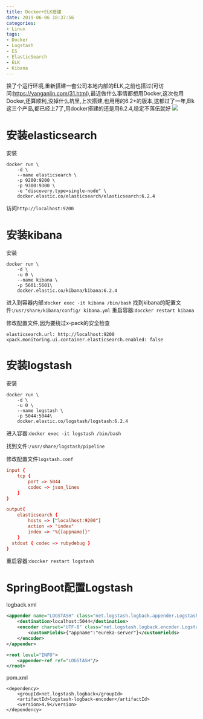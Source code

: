 ```yaml
---
title: Docker+ELK搭建
date: 2019-06-06 18:37:56
categories: 
- Linux
tags: 
- Docker
- Logstash
- ES
- ElasticSearch
- ELK
- Kibana
---
```

换了个运行环境,重新搭建一套公司本地内部的ELK,之前也搭过(可访问:https://yanganlin.com/31.html),最近做什么事情都想用Docker,这次也用Docker,还算顺利,没掉什么坑里,上次搭建,也用用的6.2+的版本,这都过了一年,Elk这三个产品,都已经上7了,用docker搭建的还是用6.2.4,稳定不落伍就好
![](https://p0.ssl.qhimg.com/t01ad86e52196c7491c.jpg)
<!-- more -->

# 安装elasticsearch
安装
```shell
docker run \
    -d \
    --name elasticsearch \
    -p 9200:9200 \
    -p 9300:9300 \
    -e "discovery.type=single-node" \
    docker.elastic.co/elasticsearch/elasticsearch:6.2.4
```
访问`http://localhost:9200`

# 安装kibana
安装
```shell
docker run \
    -d \
    -u 0 \
    --name kibana \
    -p 5601:5601\
    docker.elastic.co/kibana/kibana:6.2.4
```

进入到容器内部:`docker exec -it kibana /bin/bash`
找到kibana的配置文件:`/usr/share/kibana/config/ kibana.yml`
重启容器:`doccker restart kibana`


修改配置文件,因为要绕过x-pack的安全检查
```shell
elasticsearch.url: http://localhost:9200
xpack.monitoring.ui.container.elasticsearch.enabled: false
```

# 安装logstash
安装
```shell
docker run \
    -d \
    -u 0 \
    --name logstash \
    -p 5044:5044\
    docker.elastic.co/logstash/logstash:6.2.4
```

进入容器:`docker exec -it logstash /bin/bash`  

找到文件:`/usr/share/logstash/pipeline`  

修改配置文件`logstash.conf`
```conf
input {
    tcp {
        port => 5044
        codec => json_lines
    }
}

output{
    elasticsearch {
        hosts => ["localhost:9200"]
        action => "index"
        index => "%{[appname]}"
    }
  stdout { codec => rubydebug }
}
```

重启容器:`doccker restart logstash`

# SpringBoot配置Logstash
logback.xml
```xml
<appender name="LOGSTASH" class="net.logstash.logback.appender.LogstashTcpSocketAppender">
    <destination>localhost:5044</destination>
    <encoder charset="UTF-8" class="net.logstash.logback.encoder.LogstashEncoder">
        <customFields>{"appname":"eureka-server"}</customFields>
    </encoder>
</appender>

<root level="INFO">
    <appender-ref ref="LOGSTASH"/>
</root>
```

pom.xml
```shell
<dependency>
	<groupId>net.logstash.logback</groupId>
	<artifactId>logstash-logback-encoder</artifactId>
	<version>4.9</version>
</dependency>
```













